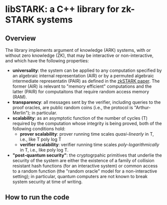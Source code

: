 # libSTARK: a C++ library for zk-STARK systems

## Overview

The library implements argument of knowledge (ARK) systems, with or without zero knowledge (ZK), that may be interactive or non-interactive, and which have the following properties:
+ **universality**: the system can be applied to any computation specified by an algebraic internal representation (AIR) or by a permuted algebraic intermediate representatin (PAIR) as defined in the [zkSTARK paper](https://eprint.iacr.org/2018/046). The former (AIR) is relevant to "memory efficient" computations and the latter (PAIR) for computaitons that require random access memory (RAM). 
+ **transparency**: all messages sent by the verifier, including queries to the proof oracles, are public random coins (i.e., the protocol is "Arthur-Merlin"); in particular.
+ **scalability**: as an asymptotic function of the number of cycles (T) required by the computation whose integrity is being proved, both of the following conditions hold:
  + **prover scalability**: prover running time scales _quasi-linearly_ in T, i.e., like T poly log T
  + **verifier scalability**: verifier running time scales _poly-logarithmically_ in T, i.e., like poly log T.
+ **"post-quantum security"**: the cryptogrpahic primitives that underlie the security of the system are either the existence of a family of collision resistant hash functions (for an interactive system) or common access to a random function (the "random oracle" model for a non-interactive setting); in particular, quantum computers are not known to break system security at time of writing.

## How to run the code
